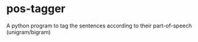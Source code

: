 # pos-tagger
A python program to tag the sentences according to their part-of-speech (unigram/bigram)
